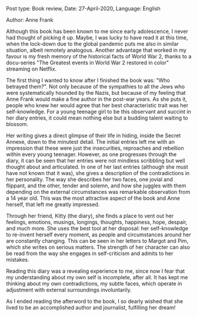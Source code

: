 Post type: Book review, Date: 27-April-2020, Language: English

Author: Anne Frank

Although this book has been known to me since early adolescence, I never had thought of picking it up. Maybe, I was lucky to have read it at this time, when the lock-down due to the global pandemic puts me also in similar situation, albeit remotely analogous. Another advantage that worked in my favour is my fresh memory of the historical facts of World War 2, thanks to a docu-series "The Greatest events in World War 2 restored in color" streaming on Netflix.

The first thing I wanted to know after I finished the book was: "Who betrayed them?". Not only because of the sympathies to all the Jews who were systematically hounded by the Nazis, but because of my feeling that Anne Frank would make a fine author in the post-war years. As she puts it, people who knew her would agree that her best characteristic trait was her self-knowledge. For a young teenage girl to be this observant and succint in her diary entries, it could mean nothing else but a budding talent waiting to blossom.

Her writing gives a direct glimpse of their life in hiding, inside the Secret Annexe, down to the minutest detail. The initial entries left me with an impression that these were just the insecurities, reproaches and rebellion within every young teenager. However, as one progresses through the diary, it can be seen that her entries were not mindless scribbling but well thought about and articulated. In one of her last entries (although she must have not known that it was), she gives a description of the contradictions in her personality. The way she describes her two faces, one jovial and flippant, and the other, tender and solemn, and how she juggles with them depending on the external circumstances was remarkable observation from a 14 year old. This was the most attractive aspect of the book and Anne herself, that left me greatly impressed.

Through her friend, Kitty (the diary), she finds a place to vent out her feelings, emotions, musings, longings, thoughts, happiness, hope, despair, and much more. She uses the best tool at her disposal: her self-knowledge to re-invent herself every moment, as people and circumstances around her are constantly changing. This can be seen in her letters to Margot and Pim, which she writes on serious matters. The strength of her character can also be read from the way she engages in self-criticism and admits to her mistakes.

Reading this diary was a revealing experience to me, since now I fear that my understanding about my own self is incomplete, after all. It has kept me thinking about my own contradictions, my subtle faces, which operate in adjustment with external surroundings involuntarily.

As I ended reading the afterword to the book, I so dearly wished that she lived to be an accomplished author and journalist, fulfilling her dream!


